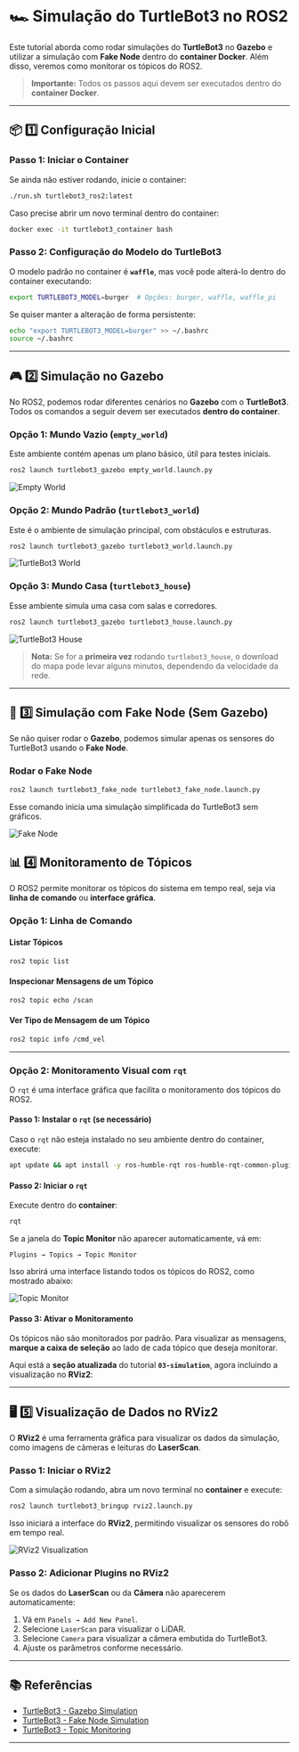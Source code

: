 # 🏎️ Simulação do TurtleBot3 no ROS2

Este tutorial aborda como rodar simulações do **TurtleBot3** no **Gazebo** e utilizar a simulação com **Fake Node** dentro do **container Docker**. Além disso, veremos como monitorar os tópicos do ROS2.

> **Importante:** Todos os passos aqui devem ser executados dentro do **container Docker**.

---

## 📦 1️⃣ Configuração Inicial

### **Passo 1: Iniciar o Container**
Se ainda não estiver rodando, inicie o container:
```bash
./run.sh turtlebot3_ros2:latest
```
Caso precise abrir um novo terminal dentro do container:
```bash
docker exec -it turtlebot3_container bash
```

### **Passo 2: Configuração do Modelo do TurtleBot3**
O modelo padrão no container é **`waffle`**, mas você pode alterá-lo dentro do container executando:
```bash
export TURTLEBOT3_MODEL=burger  # Opções: burger, waffle, waffle_pi
```

Se quiser manter a alteração de forma persistente:
```bash
echo "export TURTLEBOT3_MODEL=burger" >> ~/.bashrc
source ~/.bashrc
```

---

## 🎮 2️⃣ Simulação no Gazebo

No ROS2, podemos rodar diferentes cenários no **Gazebo** com o **TurtleBot3**. Todos os comandos a seguir devem ser executados **dentro do container**.

### **Opção 1: Mundo Vazio (`empty_world`)**
Este ambiente contém apenas um plano básico, útil para testes iniciais.

```bash
ros2 launch turtlebot3_gazebo empty_world.launch.py
```

![Empty World](./images/empty_world.png)

### **Opção 2: Mundo Padrão (`turtlebot3_world`)**
Este é o ambiente de simulação principal, com obstáculos e estruturas.

```bash
ros2 launch turtlebot3_gazebo turtlebot3_world.launch.py
```

![TurtleBot3 World](./images/world.png)

### **Opção 3: Mundo Casa (`turtlebot3_house`)**
Esse ambiente simula uma casa com salas e corredores.

```bash
ros2 launch turtlebot3_gazebo turtlebot3_house.launch.py
```

![TurtleBot3 House](./images/house.png)

> **Nota:** Se for a **primeira vez** rodando `turtlebot3_house`, o download do mapa pode levar alguns minutos, dependendo da velocidade da rede.


---

## 🤖 3️⃣ Simulação com Fake Node (Sem Gazebo)

Se não quiser rodar o **Gazebo**, podemos simular apenas os sensores do TurtleBot3 usando o **Fake Node**.

### **Rodar o Fake Node**
```bash
ros2 launch turtlebot3_fake_node turtlebot3_fake_node.launch.py
```

Esse comando inicia uma simulação simplificada do TurtleBot3 sem gráficos.

![Fake Node](./images/fake.png)

## 📊 4️⃣ Monitoramento de Tópicos

O ROS2 permite monitorar os tópicos do sistema em tempo real, seja via **linha de comando** ou **interface gráfica**.

### **Opção 1: Linha de Comando**
#### **Listar Tópicos**
```bash
ros2 topic list
```

#### **Inspecionar Mensagens de um Tópico**
```bash
ros2 topic echo /scan
```

#### **Ver Tipo de Mensagem de um Tópico**
```bash
ros2 topic info /cmd_vel
```

---

### **Opção 2: Monitoramento Visual com `rqt`**
O `rqt` é uma interface gráfica que facilita o monitoramento dos tópicos do ROS2.

#### **Passo 1: Instalar o `rqt` (se necessário)**
Caso o `rqt` não esteja instalado no seu ambiente dentro do container, execute:
```bash
apt update && apt install -y ros-humble-rqt ros-humble-rqt-common-plugins
```

#### **Passo 2: Iniciar o `rqt`**
Execute dentro do **container**:
```bash
rqt
```

Se a janela do **Topic Monitor** não aparecer automaticamente, vá em:
```
Plugins → Topics → Topic Monitor
```
Isso abrirá uma interface listando todos os tópicos do ROS2, como mostrado abaixo:

![Topic Monitor](./images/rqt.png)

#### **Passo 3: Ativar o Monitoramento**
Os tópicos não são monitorados por padrão. Para visualizar as mensagens, **marque a caixa de seleção** ao lado de cada tópico que deseja monitorar.

Aqui está a **seção atualizada** do tutorial **`03-simulation`**, agora incluindo a visualização no **RViz2**:

---

## 🖥️ 5️⃣ Visualização de Dados no RViz2

O **RViz2** é uma ferramenta gráfica para visualizar os dados da simulação, como imagens de câmeras e leituras do **LaserScan**.

### **Passo 1: Iniciar o RViz2**
Com a simulação rodando, abra um novo terminal no **container** e execute:
```bash
ros2 launch turtlebot3_bringup rviz2.launch.py
```

Isso iniciará a interface do **RViz2**, permitindo visualizar os sensores do robô em tempo real.

![RViz2 Visualization](./images/rviz.png)

### **Passo 2: Adicionar Plugins no RViz2**
Se os dados do **LaserScan** ou da **Câmera** não aparecerem automaticamente:
1. Vá em `Panels → Add New Panel`.
2. Selecione `LaserScan` para visualizar o LiDAR.
3. Selecione `Camera` para visualizar a câmera embutida do TurtleBot3.
4. Ajuste os parâmetros conforme necessário.

---

## 📚 Referências

- [TurtleBot3 - Gazebo Simulation](https://emanual.robotis.com/docs/en/platform/turtlebot3/simulation/#gazebo-simulation)
- [TurtleBot3 - Fake Node Simulation](https://emanual.robotis.com/docs/en/platform/turtlebot3/fakenode_simulation/)
- [TurtleBot3 - Topic Monitoring](https://emanual.robotis.com/docs/en/platform/turtlebot3/basic_operation/#topic-monitor)

---
